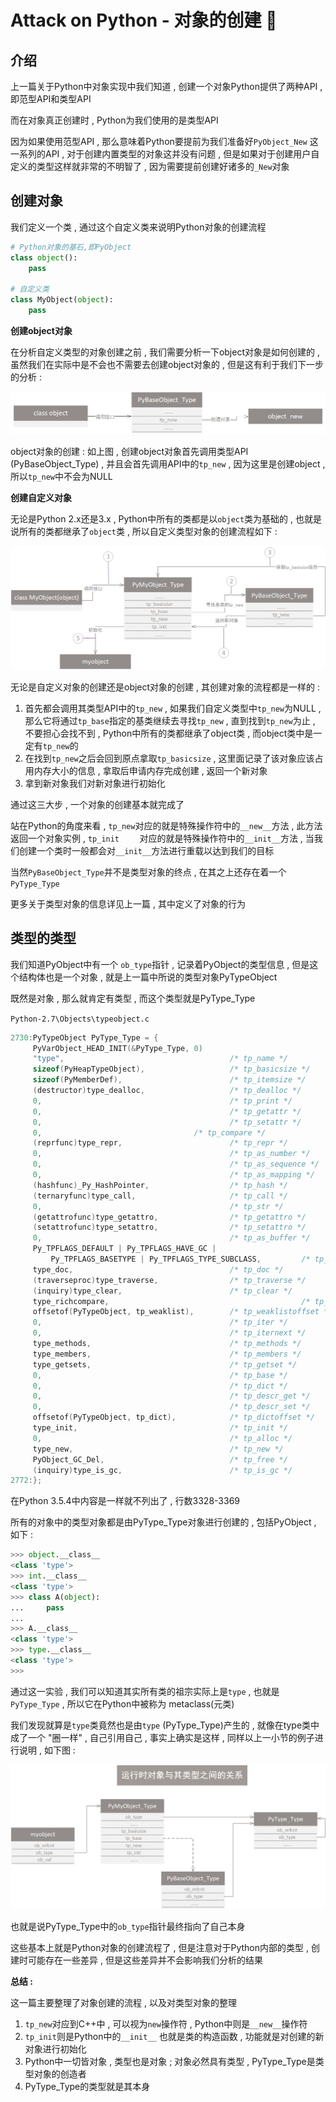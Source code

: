 #  Attack on Python - 对象的创建 🐍




<extoc></extoc>

## 介绍

上一篇关于Python中对象实现中我们知道 , 创建一个对象Python提供了两种API , 即范型API和类型API

而在对象真正创建时 , Python为我们使用的是类型API

因为如果使用范型API , 那么意味着Python要提前为我们准备好`PyObject_New` 这一系列的API , 对于创建内置类型的对象这并没有问题 , 但是如果对于创建用户自定义的类型这样就非常的不明智了 , 因为需要提前创建好诸多的`_New`对象 

## 创建对象

我们定义一个类 , 通过这个自定义类来说明Python对象的创建流程

```python
# Python对象的基石,即PyObject
class object():
    pass

# 自定义类
class MyObject(object):
    pass
```

**创建object对象**

在分析自定义类型的对象创建之前 , 我们需要分析一下object对象是如何创建的 , 虽然我们在实际中是不会也不需要去创建object对象的 , 但是这有利于我们下一步的分析 : 

![创建object对象](https://github.com/lyonyang/blogs/blob/master/assets/%E5%88%9B%E5%BB%BAobject%E5%AF%B9%E8%B1%A1.png?raw=true)

object对象的创建 : 如上图 , 创建object对象首先调用类型API (PyBaseObject_Type) , 并且会首先调用API中的`tp_new` , 因为这里是创建object , 所以`tp_new`中不会为NULL

**创建自定义对象**

无论是Python 2.x还是3.x , Python中所有的类都是以`object`类为基础的 , 也就是说所有的类都继承了`object`类 , 所以自定义类型对象的创建流程如下 : 

![创建myobject对象](https://github.com/lyonyang/blogs/blob/master/assets/%E5%88%9B%E5%BB%BAmyobject%E5%AF%B9%E8%B1%A1.png?raw=true)

无论是自定义对象的创建还是object对象的创建 , 其创建对象的流程都是一样的 : 

1. 首先都会调用其类型API中的`tp_new`  ,  如果我们自定义类型中`tp_new`为NULL , 那么它将通过`tp_base`指定的基类继续去寻找`tp_new` , 直到找到`tp_new`为止 , 不要担心会找不到 , Python中所有的类都继承了object类 , 而object类中是一定有`tp_new`的
2. 在找到`tp_new`之后会回到原点拿取`tp_basicsize` , 这里面记录了该对象应该占用内存大小的信息 , 拿取后申请内存完成创建 , 返回一个新对象
3. 拿到新对象我们对新对象进行初始化

通过这三大步 , 一个对象的创建基本就完成了

站在Python的角度来看 , `tp_new`对应的就是特殊操作符中的`__new__`方法 , 此方法返回一个对象实例 , `tp_init	` 对应的就是特殊操作符中的`__init__`方法 , 当我们创建一个类时一般都会对`__init__`方法进行重载以达到我们的目标

当然`PyBaseObject_Type`并不是类型对象的终点 , 在其之上还存在着一个`PyType_Type`

更多关于类型对象的信息详见上一篇 , 其中定义了对象的行为


## 类型的类型

我们知道PyObject中有一个 `ob_type`指针 , 记录着PyObject的类型信息 , 但是这个结构体也是一个对象 , 就是上一篇中所说的类型对象PyTypeObject

既然是对象 , 那么就肯定有类型 ,  而这个类型就是PyType_Type

`Python-2.7\Objects\typeobject.c`

```C
2730:PyTypeObject PyType_Type = {
     PyVarObject_HEAD_INIT(&PyType_Type, 0)
     "type",                                     /* tp_name */
     sizeof(PyHeapTypeObject),                   /* tp_basicsize */
     sizeof(PyMemberDef),                        /* tp_itemsize */
     (destructor)type_dealloc,                   /* tp_dealloc */
     0,                                          /* tp_print */
     0,                                          /* tp_getattr */
     0,                                          /* tp_setattr */
     0,                                  /* tp_compare */
     (reprfunc)type_repr,                        /* tp_repr */
     0,                                          /* tp_as_number */
     0,                                          /* tp_as_sequence */
     0,                                          /* tp_as_mapping */
     (hashfunc)_Py_HashPointer,                  /* tp_hash */
     (ternaryfunc)type_call,                     /* tp_call */
     0,                                          /* tp_str */
     (getattrofunc)type_getattro,                /* tp_getattro */
     (setattrofunc)type_setattro,                /* tp_setattro */
     0,                                          /* tp_as_buffer */
     Py_TPFLAGS_DEFAULT | Py_TPFLAGS_HAVE_GC |
         Py_TPFLAGS_BASETYPE | Py_TPFLAGS_TYPE_SUBCLASS,         /* tp_flags */
     type_doc,                                   /* tp_doc */
     (traverseproc)type_traverse,                /* tp_traverse */
     (inquiry)type_clear,                        /* tp_clear */
     type_richcompare,                                           /* tp_richcompare */
     offsetof(PyTypeObject, tp_weaklist),        /* tp_weaklistoffset */
     0,                                          /* tp_iter */
     0,                                          /* tp_iternext */
     type_methods,                               /* tp_methods */
     type_members,                               /* tp_members */
     type_getsets,                               /* tp_getset */
     0,                                          /* tp_base */
     0,                                          /* tp_dict */
     0,                                          /* tp_descr_get */
     0,                                          /* tp_descr_set */
     offsetof(PyTypeObject, tp_dict),            /* tp_dictoffset */
     type_init,                                  /* tp_init */
     0,                                          /* tp_alloc */
     type_new,                                   /* tp_new */
     PyObject_GC_Del,                            /* tp_free */
     (inquiry)type_is_gc,                        /* tp_is_gc */
2772:};
```

在Python 3.5.4中内容是一样就不列出了 , 行数3328-3369

所有的对象中的类型对象都是由PyType_Type对象进行创建的 , 包括PyObject , 如下 : 

```python
>>> object.__class__
<class 'type'>
>>> int.__class__
<class 'type'>
>>> class A(object):
...     pass
...
>>> A.__class__
<class 'type'>
>>> type.__class__
<class 'type'>
>>>
```

通过这一实验 , 我们可以知道其实所有类的祖宗实际上是`type` , 也就是`PyType_Type` , 所以它在Python中被称为 metaclass(元类) 

我们发现就算是`type`类竟然也是由`type` (PyType_Type)产生的 , 就像在type类中成了一个 "圈一样" , 自己引用自己 , 事实上确实是这样 , 同样以上一小节的例子进行说明 , 如下图 : 

![object_type_relation](https://github.com/lyonyang/blogs/blob/master/assets/object_type_relation.png?raw=true)

也就是说PyType_Type中的`ob_type`指针最终指向了自己本身

这些基本上就是Python对象的创建流程了 , 但是注意对于Python内部的类型 , 创建时可能存在一些差异 , 但是这些差异并不会影响我们分析的结果

**总结 :** 

这一篇主要整理了对象创建的流程 , 以及对类型对象的整理

1. `tp_new`对应到C++中 , 可以视为`new`操作符 , Python中则是`__new__`操作符
2. `tp_init`则是Python中的`__init__` 也就是类的构造函数 , 功能就是对创建的新对象进行初始化
3. Python中一切皆对象 , 类型也是对象 ; 对象必然具有类型 , PyType_Type是类型对象的创造者
4. PyType_Type的类型就是其本身

